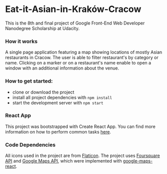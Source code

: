 # Eat-it-Asian-in-Kraków-Cracow
This is the 8th and final project of Google Front-End Web Developer Nanodegree Scholarship at Udacity. 

### How it works
A single page application featuring a map showing locations of mostly Asian restaurants in Cracow. The user is able to filter restaurant's by category or name. Clicking on a marker or on a restaurant's name enable to open a window with an additional information about the venue.

### How to get started:
* clone or download the project
* install all project dependencies with `npm install`
* start the development server with `npm start`

### React App
This project was bootstrapped with Create React App. You can find more information on how to perform common tasks [here](https://github.com/facebook/create-react-app/blob/master/packages/react-scripts/template/README.md).

### Code Dependencies
All icons used in the project are from [Flaticon](https://www.flaticon.com/). The project uses [Foursquare API](https://developer.foursquare.com/) and [Google Maps API](https://cloud.google.com/maps-platform/), which were implemented with [google-maps-react](https://github.com/fullstackreact/google-maps-react).
